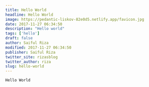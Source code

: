 ```yaml
---
title: Hello World
headline: Hello World
image: https://pedantic-liskov-82e0d5.netlify.app/favicon.jpg
date: 2017-11-27 06:34:50
description: "Hello world"
tags: ['hello']
draft: false
author: Saiful Riza
modified: 2017-11-27 06:34:50
publisher: Saiful Riza
twitter_site: rizasblog
twitter_author: riza
slug: hello-world
---
```


```
Hello World
```
